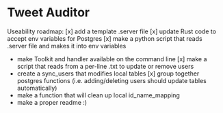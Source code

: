 # Tweet Auditor

Useability roadmap:
[x] add a template .server file
[x] update Rust code to accept env variables for Postgres
[x] make a python script that reads .server file and makes it into env variables
- make Toolkit and handler available on the command line
[x] make a script that reads from a per-line .txt to update or remove users
- create a sync_users that modifies local tables
[x] group together postgres functions (i.e. adding/deleting users should update tables automatically)
- make a function that will clean up local id_name_mapping
- make a proper readme :)
